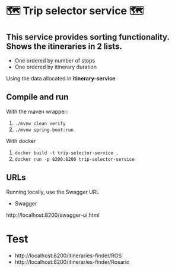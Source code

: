 🗺️ Trip selector service 🗺️
===========================================================================================================================

## This service provides sorting functionality. Shows the itineraries in 2 lists.
- One ordered by number of stops
- One ordered by itinerary duration

Using the data allocated in **itinerary-service**

## Compile and run

With the maven wrapper:

1) `./mvnw clean verify`
2) `./mvnw spring-boot:run`

With docker

1) `docker build -t trip-selector-service .`
2) `docker run -p 8200:8200 trip-selector-service`

## URLs

Running locally, use the Swagger URL

- Swagger

http://localhost:8200/swagger-ui.html

# Test

- http://localhost:8200/itineraries-finder/ROS
- http://localhost:8200/itineraries-finder/Rosario
